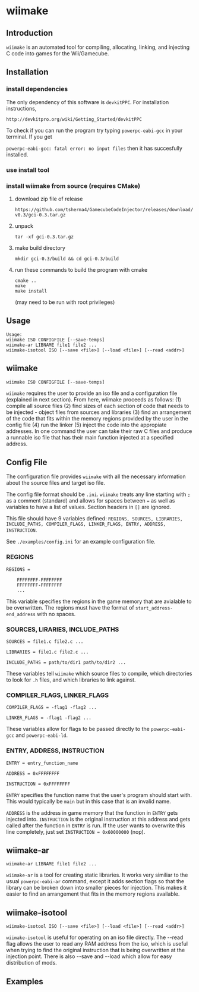 # wiimake

## Introduction

`wiimake` is an automated tool for compiling, allocating, linking, and injecting C code into games for the Wii/Gamecube.

## Installation 

### install dependencies

The only dependency of this software is `devkitPPC`. For installation instructions,

`http://devkitpro.org/wiki/Getting_Started/devkitPPC`

To check if you can run the program try typing `powerpc-eabi-gcc` in your terminal. If you get

`powerpc-eabi-gcc: fatal error: no input files` then it has succesfully installed.

### use install tool

### install wiimake from source (requires CMake)

1. download zip file of release

   `https://github.com/tsherma4/GamecubeCodeInjector/releases/download/v0.3/gci-0.3.tar.gz`

2. unpack

   `tar -xf gci-0.3.tar.gz`

3. make build directory

   `mkdir gci-0.3/build && cd gci-0.3/build`
   
4. run these commands to build the program with cmake

   ```
   cmake ..
   make
   make install
   ```
   (may need to be run with root privileges)

## Usage

```
Usage:
wiimake ISO CONFIGFILE [--save-temps]
wiimake-ar LIBNAME file1 file2 ...
wiimake-isotool ISO [--save <file>] [--load <file>] [--read <addr>]
```

## wiimake

```
wiimake ISO CONFIGFILE [--save-temps]
```

`wiimake` requires the user to provide an iso file and a configuration file (explained in next section). From here, wiimake proceeds as follows: (1) compile all source files (2) find sizes of each section of code that needs to be injected - object files from sources and libraries (3) find an arrangement of the code that fits within the memory regions provided by the user in the config file (4) run the linker (5) inject the code into the appropiate addresses. In one command the user can take their raw C files and produce a runnable iso file that has their main function injected at a specified address.

## Config File

The configuration file provides `wiimake` with all the necessary information about the source files and target iso file.

The config file format should be `.ini`. `wiimake` treats any line starting with `;` as a comment (standard) and allows for spaces between `=` as well as variables to have a list of values. Section headers in `[]` are ignored.

This file should have 9 variables defined: `REGIONS, SOURCES, LIBRARIES, INCLUDE_PATHS, COMPILER_FLAGS, LINKER_FLAGS, ENTRY, ADDRESS, INSTRUCTION`.

See `./examples/config.ini` for an example configuration file.

### REGIONS

```
REGIONS =

    FFFFFFFF-FFFFFFFF
    FFFFFFFF-FFFFFFFF
    ...
```

This variable specifies the regions in the game memory that are avialable to be overwritten. The regions must have the format of `start_address-end_address` with no spaces.

### SOURCES, LIRARIES, INCLUDE_PATHS

```
SOURCES = file1.c file2.c ...

LIBRARIES = file1.c file2.c ...

INCLUDE_PATHS = path/to/dir1 path/to/dir2 ...
```

These variables tell `wiimake` which source files to compile, which directories to look for `.h` files, and which libraries to link against.

### COMPILER_FLAGS, LINKER_FLAGS

```
COMPILER_FLAGS = -flag1 -flag2 ...
 
LINKER_FLAGS = -flag1 -flag2 ...
```

These variables allow for flags to be passed directly to the `powerpc-eabi-gcc` and `powerpc-eabi-ld`.

### ENTRY, ADDRESS, INSTRUCTION

```
ENTRY = entry_function_name

ADDRESS = 0xFFFFFFFF

INSTRUCTION = 0xFFFFFFFF
```

`ENTRY` specifies the function name that the user's program should start with. This would typically be `main` but in this case that is an invalid name.

`ADDRESS` is the address in game memory that the function in `ENTRY` gets injected into. `INSTRUCTION` is the original instruction at this address and gets called after the function in `ENTRY` is run. If the user wants to overwrite this line completely, just set `INSTRUCTION = 0x60000000` (nop).
## wiimake-ar

```
wiimake-ar LIBNAME file1 file2 ...
```

`wiimake-ar` is a tool for creating static libraries. It works very similiar to the usual `powerpc-eabi-ar` command, except it adds section flags so that the library can be broken down into smaller pieces for injection. This makes it easier to find an arrangement that fits in the memory regions available.

## wiimake-isotool

```
wiimake-isotool ISO [--save <file>] [--load <file>] [--read <addr>]
```

`wiimake-isotool` is useful for operating on an iso file directly. The --read flag allows the user to read any RAM address from the iso, which is useful when trying to find the original instruction that is being overwritten at the injection point. There is also --save and --load which allow for easy distribution of mods.

## Examples



